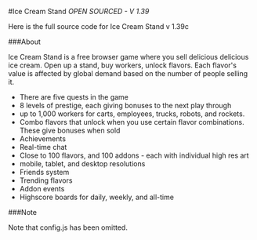 #Ice Cream Stand
*OPEN SOURCED - V 1.39*

Here is the full source code for Ice Cream Stand v 1.39c

###About

Ice Cream Stand is a free browser game where you sell delicious delicious ice cream. Open up a stand, buy workers, unlock flavors. Each flavor's value is affected by global demand based on the number of people selling it. 
* There are five quests in the game
* 8 levels of prestige, each giving bonuses to the next play through
* up to 1,000 workers for carts, employees, trucks, robots, and rockets. 
* Combo flavors that unlock when you use certain flavor combinations. These give bonuses when sold
* Achievements
* Real-time chat
* Close to 100 flavors, and 100 addons - each with individual high res art
* mobile, tablet, and desktop resolutions
* Friends system
* Trending flavors
* Addon events
* Highscore boards for daily, weekly, and all-time

###Note

Note that config.js has been omitted.

